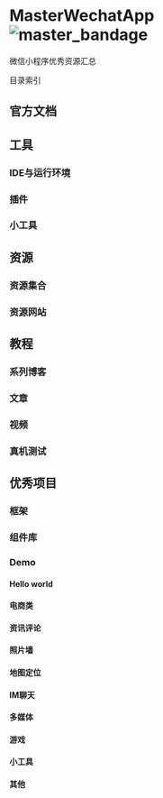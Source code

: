 # MasterWechatApp ![master_bandage](https://cdn.rawgit.com/MasterStudio/MasterCenter/master/badge.svg)

微信小程序优秀资源汇总

目录索引

## 官方文档

## 工具

### IDE与运行环境

### 插件

### 小工具

## 资源

### 资源集合

### 资源网站

## 教程

### 系列博客

### 文章

### 视频

### 真机测试

## 优秀项目

### 框架

### 组件库

### Demo

#### Hello world

#### 电商类

#### 资讯评论

#### 照片墙

#### 地图定位

#### IM聊天

#### 多媒体

#### 游戏

#### 小工具

#### 其他



